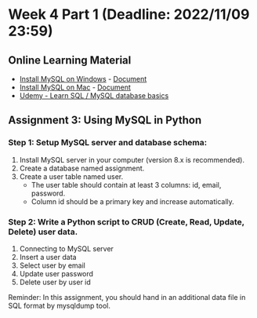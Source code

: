 # Week 4 Part 1 (Deadline: 2022/11/09 23:59)

## Online Learning Material
* [Install MySQL on Windows](https://www.youtube.com/watch?v=WuBcTJnIuzo&t=723s) - [Document](https://dev.mysql.com/doc/refman/5.7/en/windows-installation.html)
* [Install MySQL on Mac](https://www.youtube.com/watch?v=UcpHkYfWarM) - [Document](https://dev.mysql.com/doc/refman/5.7/en/osx-installation.html)
* [Udemy - Learn SQL / MySQL database basics](https://www.udemy.com/cart/subscribe/course/4538848/)

## Assignment 3: Using MySQL in Python

### Step 1: Setup MySQL server and database schema:
1. Install MySQL server in your computer (version 8.x is recommended).
2. Create a database named assignment.
3. Create a user table named user.
   * The user table should contain at least 3 columns: id, email, password. 
   * Column id should be a primary key and increase automatically.

### Step 2: Write a Python script to CRUD (Create, Read, Update, Delete) user data.
1. Connecting to MySQL server
2. Insert a user data 
3. Select user by email 
4. Update user password 
5. Delete user by user id

Reminder: In this assignment, you should hand in an additional data file in SQL format by mysqldump tool.





